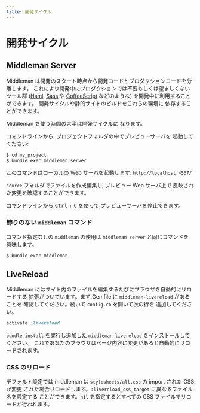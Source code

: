 ```yaml
---
title: 開発サイクル
---
```


# 開発サイクル

## Middleman Server

Middleman は開発のスタート時点から開発コードとプロダクションコードを分離します。
これにより開発中にプロダクションでは不要もしくは望ましくないツール群
([Haml], [Sass] や [CoffeeScript] などのような) を開発中に利用することができます。
開発サイクルや静的サイトのビルドをこれらの環境に
依存することができます。

Middleman を使う時間の大半は開発サイクルに
なります。

コマンドラインから, プロジェクトフォルダの中でプレビューサーバを
起動してください:

```bash
$ cd my_project
$ bundle exec middleman server
```

このコマンドはローカルの Web サーバを起動します: `http://localhost:4567/`

`source` フォルダでファイルを作成編集し, プレビュー Web サーバ上で
反映された変更を確認することができます。

コマンドラインから <kbd>Ctrl</kbd> + <kbd>C</kbd> を使って
プレビューサーバを停止できます。

### 飾りのない `middleman` コマンド

コマンド指定なしの `middleman` の使用は `middleman server` と同じコマンドを
意味します。

```bash
$ bundle exec middleman
```

## LiveReload

Middleman にはサイト内のファイルを編集するたびにブラウザを自動的にリロードする
拡張がついています。まず Gemfile に `middleman-livereload` があることを
確認してください。続いて `config.rb` を開いて次の行を
追加してください。

```ruby
activate :livereload
```

`bundle install` を実行し追加した `middleman-livereload` をインストールしてください。
これであなたのブラウザはページ内容に変更があると自動的にリロードされます。

### CSS のリロード

デフォルト設定では middleman は `stylesheets/all.css` の import された CSS が変更
された場合リロードします。`:livereload_css_target` に異なるファイル名を設定する
ことができます。`nil` を指定するとすべての CSS ファイルでリロードが行われます。

  [Haml]: http://haml.info
  [Sass]: http://sass-lang.com
  [CoffeeScript]: http://coffeescript.org/
